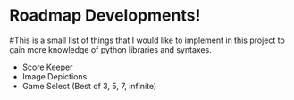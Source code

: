 # Roadmap Developments!

#This is a small list of things that I would like to implement in this project to gain more knowledge of python libraries and syntaxes.

* Score Keeper
* Image Depictions
* Game Select (Best of 3, 5, 7, infinite)
